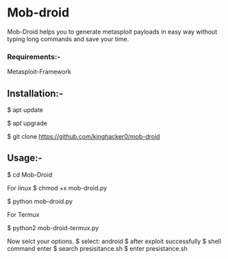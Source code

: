 # Mob-droid
<p>Mob-Droid helps you to generate metasploit payloads in easy way without typing long commands and save your time.
</p>

<h3>Requirements:-</h3>

Metasploit-Framework

<h2>Installation:-</h2>

$ apt update

$ apt upgrade

$ git clone https://github.com/kinghacker0/mob-droid

<h2>Usage:-</h2>

$ cd Mob-Droid

For linux
$ chmod +x mob-droid.py

$ python mob-droid.py

For Termux

$ python2 mob-droid-termux.py

Now selct your options.
$ select: android
$ after exploit successfully
$ shell command enter
$ search presisitance.sh
$ enter presistance.sh

